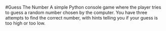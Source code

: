 #Guess The Number
A simple Python console game where the player tries to guess a random number chosen by the computer.
You have three attempts to find the correct number, with hints telling you if your guess is too high or too low.
